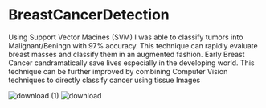 # BreastCancerDetection
Using Support Vector Macines (SVM) I was able to classify tumors into Malignant/Beningn with 97% accuracy. This technique can rapidly evaluate breast masses and classify them in an augmented fashion. Early Breast Cancer candramatically save lives especially in the developing world.
This technique can be further improved by combining Computer Vision techniques to directly classify cancer using tissue Images


![download (1)](https://user-images.githubusercontent.com/57072184/184492594-342ae9fe-c1aa-43ed-82cf-e3df8a34806d.png)
![download](https://user-images.githubusercontent.com/57072184/184492596-1115b793-8263-4f94-a4ed-d73fecfc2e9f.png)
